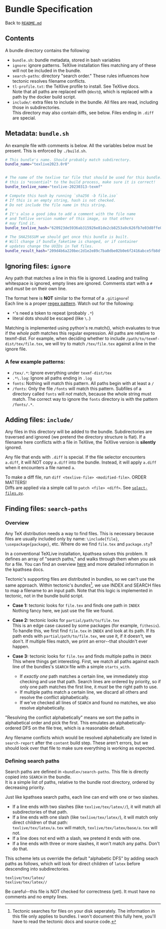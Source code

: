 # Bundle Specification

Back to [`README.md`](../README.md)



## Contents
A bundle directory contains the following:
 - `bundle.sh`: bundle metadata, stored in bash variables
 - `ignore`: ignore patterns. TeXlive installation files matching any of these will not be included in the bundle.
 - `search-paths`: directory "search order." These rules influences how tectonic resolves filename conflicts.
 - `tl-profile.txt`: the TeXlive profile to install. See TeXlive docs. \
 Note that all paths are replaced with `@dest@`, which is replaced with a path by the docker build script.
 - `include/`: extra files to include in the bundle. All files are read, including those in subdirectories. \
 This directory may also contain diffs, see below. Files ending in `.diff` are special.




## Metadata: `bundle.sh`
An example file with comments is below. All the variables below must be present. This is enforced by `./build.sh`.
```sh
# This bundle's name. Should probably match subdirectory.
bundle_name="texlive2023.0r0"


# The name of the texlive tar file that should be used for this bundle.
# this is *essential* to the build process, make sure it is correct!
bundle_texlive_name="texlive-20230313-texmf"

# Compute this hash by running `sha256 -b file.iso`
# If this is an empty string, hash is not checked.
# Do not include the file name in this string.
#
# It's also a good idea to add a comment with the file name
# and TeXlive version number of this image, so that others
# may find it.
bundle_texlive_hash="620923de5936ab315926e81de2cb8253a9c626fb7e03d8ffe0d424598eb32f94"

# The SHA256SUM we should get once this bundle is built.
# Will change if bundle_faketime is changed, or if container
# updates change the UUIDs in TeX files.
bundle_result_hash="209d4b6a220bec2d1e2e89c7ba0dbe02b0e6f2416abce5fb8df228e06cf1e335"
```




## Ignoring files: `ignore`
Any path that matches a line in this file is ignored.
Leading and trailing whitespace is ignored, empty lines are ignored.
Comments start with a `#` and *must* be on their own line.

The format here is **NOT** similar to the format of a `.gitignore`!\
Each line is a proper [regex pattern](https://regexr.com/). Watch out for the following:
 - `*`'s need a token to repeat (probably `.*`)
 - literal dots should be escaped (like `\.`)


Matching is implemented using python's re.match(), which evaluates to true if the *whole path* matches
this regular expression. All paths are relative to texmf-dist. For example, when deciding whether to include
`/path/to/texmf-dist/tex/file.tex`, we will try to match `/tex/file.tex` against a line in the ignore file.

### A few example patterns:
 - `/tex/.*`: Ignore everything under `texmf-dist/tex`
 - `.*\.log`: Ignore all paths ending in `.log`
 - `fonts`: Nothing will match this pattern. All paths begin with at least a `/`
 - `/fonts`: Only the file `/fonts` will match this pattern. Subfiles of a directory called `fonts` will *not* match, because the whole string must match. The correct way to ignore the `fonts` directory is with the pattern `/fonts/.*`.




## Adding files: `include/`

Any files in this directory will be added to the bundle. Subdirectories are traversed and ignored (we pretend the directory structure is flat). If a filename here conflicts with a file in TeXlive, the TeXlive version is **silently** ignored.

Any file that ends with `.diff` is special. If the file selector encounters `a.diff`, it will NOT copy `a.diff` into the bundle. Instead, it will apply `a.diff` when it encounters a file named `a`.

To make a diff file, run `diff <texlive-file> <modified-file>`. ORDER MATTERS! \
Diffs are applied via a simple call to `patch <file> <diff>`. See [`select-files.py`](../scripts/select-files.py).



## Finding files: `search-paths`

### Overview

Any TeX distribution needs a way to find files. This is necessary because files are usually included only by name: `\include{file}`, `\usepackage{package}`, etc. Where do we find `file.tex` and `package.sty`?

In a conventional TeXLive installation, kpathsea solves this problem. It defines an array of "search paths," and walks through them when you ask for a file. You can find an overview [here](https://www.overleaf.com/learn/latex/Articles/An_introduction_to_Kpathsea_and_how_TeX_engines_search_for_files) and more detailed information in the kpathsea docs.

Tectonic's supporting files are distributed in bundles, so we can't use the same approach.
Within tectonic's *bundles*[^1], we use INDEX and SEARCH files to map a filename to an input path. Note that this logic is implemented in tectonic, not in the bundle build script.

[^1]: Tectonic searches for files on your disk seperately. The information in this file only applies to bundles. I won't document this fully here, you'll have to read the tectonic docs and source code.

- **Case 1:** tectonic looks for `file.tex` and finds one path in `INDEX`\
  Nothing fancy here, we just use the file we found.

- **Case 2:** tectonic looks for `partial/path/to/file.tex`\
  This is an edge case caused by some packages (for example, `fithesis`). To handle this,
  we first find `file.tex` in `INDEX` and look at its path. If its path ends with `partial/path/to/file.tex`, we use it,
  if it doesn't, we don't. If multiple files match, we print an error--that shouldn't ever happen.

- **Case 3:** tectonic looks for `file.tex` and finds multiple paths in `INDEX`\
This where things get interesting. First, we match all paths against each line of the bundles's `SEARCH` file with a simple `starts_with`.
  - If *exactly one* path matches a certain line, we immediately stop checking and use that path. Search lines are ordered by priority, so if only one path matches the first line, it *must* be the right path to use.
  - If multiple paths match a certain line, we discard all others and resolve the conflict alphabetically.
  - If we've checked all lines of `SEARCH` and found no matches, we also resolve alphabetically.

"Resolving the conflict alphabetically" means we sort the paths in alphabetical order and pick the first. This emulates an alphabetically-ordered DFS on the file tree, which is a reasonable default.

Any filename conflicts which would be resolved alphabetically are listed in `search-report` after the `content` build step. These aren't errors, but we should look over that file to make sure everything is working as expected.


### Defining search paths

Search paths are defined in `<bundle>/search-paths`. This file is directly copied into `SEARCH` in the bundle.\
It is a simple list of paths, relative to the bundle root directory, ordered by decreasing priority.

Just like kpathsea search paths, each line can end with one or two slashes.

 - If a line ends with two slashes (like `texlive/tex/latex//`), it will match all subdirectories of that path.
 - If a line ends with one slash (like `texlive/tex/latex/`), it will match only direct children of that path:\
 `texlive/tex/latex/a.tex` will match, `texlive/tex/latex/base/a.tex` will not.
 - If a line does not end with a slash, we pretend it ends with one.
 - If a line ends with three or more slashes, it won't match any paths. Don't do that.

This scheme lets us override the default "alphabetic DFS" by adding seach paths as follows, which will look for direct children of `latex` before descending into subdirectories.
```
texlive/tex/latex/
texlive/tex/latex//
```

Be careful--this file is NOT checked for correctness (yet). It must have no comments and no empty lines.